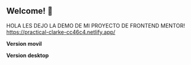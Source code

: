 ## Welcome! 👋
HOLA LES DEJO LA DEMO DE MI PROYECTO DE FRONTEND MENTOR!
https://practical-clarke-cc46c4.netlify.app/

<strong>Version movil</strong>



<strong>Version desktop</strong>

